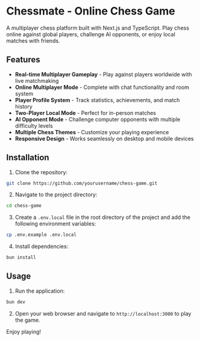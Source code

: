 # Chessmate - Online Chess Game

A multiplayer chess platform built with Next.js and TypeScript. Play chess online against global players, challenge AI opponents, or enjoy local matches with friends.

## Features

- **Real-time Multiplayer Gameplay** - Play against players worldwide with live matchmaking
- **Online Multiplayer Mode** - Complete with chat functionality and room system
- **Player Profile System** - Track statistics, achievements, and match history
- **Two-Player Local Mode** - Perfect for in-person matches
- **AI Opponent Mode** - Challenge computer opponents with multiple difficulty levels
- **Multiple Chess Themes** - Customize your playing experience
- **Responsive Design** - Works seamlessly on desktop and mobile devices

## Installation

1. Clone the repository:

```sh
git clone https://github.com/yourusername/chess-game.git
```

2. Navigate to the project directory:

```sh
cd chess-game
```

3. Create a `.env.local` file in the root directory of the project and add the following environment variables:

```sh
cp .env.example .env.local
```

4. Install dependencies:

```sh
bun install
```

## Usage

1. Run the application:

```sh
bun dev
```

2. Open your web browser and navigate to `http://localhost:3000` to play the game.

Enjoy playing!
